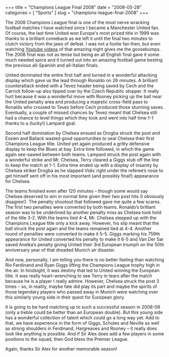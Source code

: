 +++
title = "Champions League Final 2008"
date = "2008-05-28"
categories = [
  "Sports"
]
slug = "champions-league-final-2008"
+++

The 2008 Champions League final is one of the most nerve wracking football matches I have watched since I became a Manchester United fan. Of course, the last time United won Europe's most prized title in 1999 was thanks to a brilliant comeback as we left it until the final two minutes to clutch victory from the jaws of defeat. I was not a footie fan then, but even watching [Youtube videos](http://www.youtube.com/watch?v=mE4cNekLzMo) of that amazing night gives me the goosebumps. The 2008 final was not as tense but being an all English final gave it some much needed spice and it turned out into an amazing football game besting the previous all-Spanish and all-Italian finals.

United dominated the entire first half and turned in a wonderful attacking display which gave us the lead through Ronaldo on 26 minutes. A brilliant counterattack ended with a Tevez header being saved by Cech and the Carrick follow-up also tipped over by the Czech Republic stopper. It really hurt because it was a wonderful move with Rooney picking up the ball near the United penalty area and producing a majestic cross-field pass to Ronaldo who crossed to Tevez before Cech produced those stunning saves. Eventually, a couple of missed chances by Tevez meant that Chelsea still had a chance to level things which they took and went into half time 1-1 thanks to a (lucky!) Lampard goal.

Second half domination by Chelsea ensued as Drogba struck the post and Essien and Ballack wasted good opportunities to seal Chelsea their first Champions League title. United yet again produced a gritty defensive display to keep the Blues at bay. Extra time followed, in which the game again see-sawed between both teams. Lampard struck the post again with a wonderful strike and Mr. Chelsea, Terry cleared a Giggs stub off the line to keep the match at 1-1. Extra time ended up with a display of insanity by Chelsea striker Drogba as he slapped Vidic right under the referee’s nose to get himself sent off in his most important (and possibly final!) appearance for Chelsea.

The teams finished even after 120 minutes – though some would say Chelsea deserved to win in normal time given their two post hits (I obviously disagree!). The penalty shootout that followed gave me quite a few scares. The first two penalties were converted by both teams. Ronaldo’s brilliant season was to be underlined by another penalty miss as Chelsea took hold of the title 3-2. With the teams tied 4-4, Mr. Chelsea stepped up with the Champions League title only a kick away. However, his slip meant that the ball struck the post again and the teams remained tied at 4-4. Another round of penalties were converted to make it 5-5. Giggs marking his 759th appearance for United converted his penalty to make it 6-5 and Van Der Sar saved Anelka’s penalty giving United their 3rd European triumph on the 50th anniversary year of that dreaded Munich air disaster.

And now, personally, I am telling you there is no better feeling than watching Rio Ferdinand and Ryan Giggs lifting the Champions League trophy high in the air. In hindsight, it was destiny that led to United winning the European title. It was really heart-wrenching to see Terry in tears after the match because he is a player I really admire. However, Chelsea struck the post 3 times – so, in reality, maybe fate did play its part and maybe the spirits of those legendary players who passed away in Munich were watching over this similarly young side in their quest for European glory.

It is going to be hard matching up to such a successful season in 2008-09 (only a treble could be better than an European double). But this young side has a wonderful collection of talent which could go a long way yet. Add to that, we have experience in the form of Giggs, Scholes and Neville as well as strong shoulders in Ferdinand, Hargreaves and Rooney – it really does look like anything is possible. And if Sir Alex does add a few players in some positions to the squad, then God bless the Premier League.

Again, thanks Sir Alex for another memorable season!
